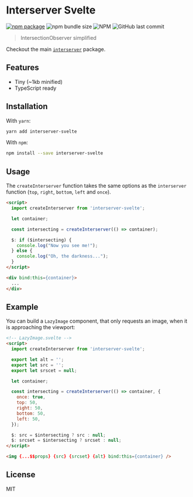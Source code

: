 [npm]: https://img.shields.io/npm/v/interserver-svelte.svg?style=flat-square
[npm-url]: https://npmjs.com/package/interserver-svelte

# Interserver Svelte

[![npm package][npm]][npm-url]
![npm bundle size](https://img.shields.io/bundlephobia/min/interserver-svelte?style=flat-square)
![NPM](https://img.shields.io/npm/l/interserver-svelte?style=flat-square)
![GitHub last commit](https://img.shields.io/github/last-commit/mefechoel/interserver-svelte?style=flat-square)

> IntersectionObserver simplified

Checkout the main [`interserver`](https://www.npmjs.com/package/interserver) package.

## Features

- Tiny (~1kb minified)
- TypeScript ready

## Installation

With `yarn`:

```bash
yarn add interserver-svelte
```

With `npm`:

```bash
npm install --save interserver-svelte
```

## Usage

The `createInterserver` function takes the same options as the `interserver` function (`top`, `right`, `bottom`, `left` and `once`).

```html
<script>
  import createInterserver from 'interserver-svelte';

  let container;

  const intersecting = createInterserver(() => container);

  $: if ($intersecting) {
    console.log("Now you see me!");
  } else {
    console.log("Oh, the darkness...");
  }
</script>

<div bind:this={container}>
  ...
</div>
```

## Example

You can build a `LazyImage` component, that only requests an image, when it is approaching the viewport:

```html
<!-- LazyImage.svelte -->
<script>
  import createInterserver from 'interserver-svelte';

  export let alt = '';
  export let src = '';
  export let srscet = null;

  let container;

  const intersecting = createInterserver(() => container, {
    once: true,
    top: 50,
    right: 50,
    bottom: 50,
    left: 50,
  });

  $: src = $intersecting ? src : null;
  $: srcset = $intersecting ? srcset : null;
</script>

<img {...$$props} {src} {srcset} {alt} bind:this={container} />
```

## License

MIT
